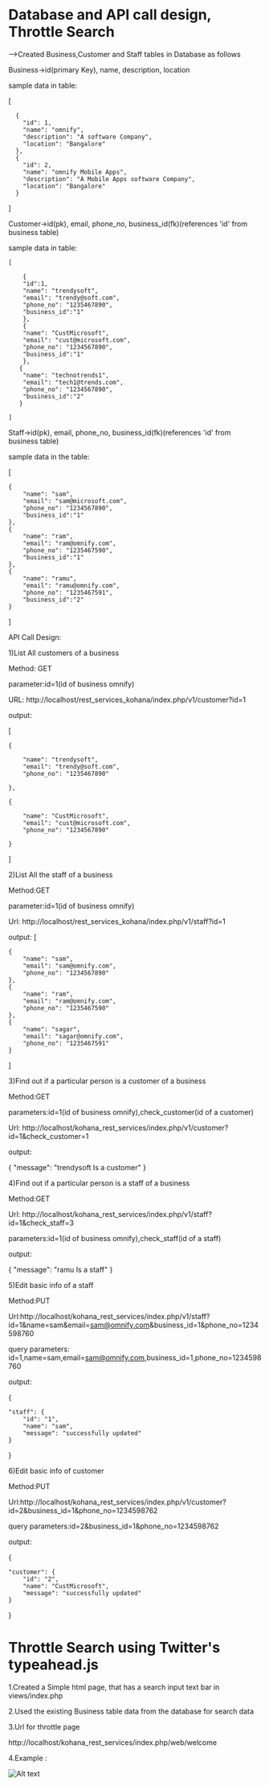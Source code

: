 # Database and API call design, Throttle Search

-->Created Business,Customer and Staff tables in Database as follows

Business->id(primary Key), name, description, location

sample data in table:

  [
      
      { 
        "id": 1,
        "name": "omnify",
        "description": "A software Company",
        "location": "Bangalore"
      },
      {    
        "id": 2,
        "name": "omnify Mobile Apps",
        "description": "A Mobile Apps software Company",
        "location": "Bangalore"
      }

  ]

Customer->id(pk), email, phone_no, business_id(fk)(references 'id' from business table)

sample data in table:

    [
        
        {   
        "id":1,
        "name": "trendysoft",
        "email": "trendy@soft.com",
        "phone_no": "1235467890",
        "business_id":"1"
        },
        {
        "name": "CustMicrosoft",
        "email": "cust@microsoft.com",
        "phone_no": "1234567890",
        "business_id":"1"
        },
       {
        "name": "technotrends1",
        "email": "tech1@trends.com",
        "phone_no": "1234567890",
        "business_id":"2"
       }

    ]

Staff->id(pk), email, phone_no, business_id(fk)(references 'id' from business table)

sample data in the table:

[
    
    {
        "name": "sam",
        "email": "sam@microsoft.com",
        "phone_no": "1234567890",
        "business_id":"1"
    },
    {
        "name": "ram",
        "email": "ram@omnify.com",
        "phone_no": "1235467590",
        "business_id":"1"
    },
    {
        "name": "ramu",
        "email": "ramu@omnify.com",
        "phone_no": "1235467591",
        "business_id":"2"
    }

]


API Call Design:

1)List All customers of a business

Method: GET

parameter:id=1(id of business omnify)

URL: http://localhost/rest_services_kohana/index.php/v1/customer?id=1

output:

[
    
    {       
       
        "name": "trendysoft",
        "email": "trendy@soft.com",
        "phone_no": "1235467890" 

    },

    {
        
        "name": "CustMicrosoft",
        "email": "cust@microsoft.com",
        "phone_no": "1234567890"
        
    }

]

2)List All the staff of a business

Method:GET

parameter:id=1(id of business omnify)

Url: http://localhost/rest_services_kohana/index.php/v1/staff?id=1

output:
[
    
    {
        "name": "sam",
        "email": "sam@omnify.com",
        "phone_no": "1234567890"
    },
    {
        "name": "ram",
        "email": "ram@omnify.com",
        "phone_no": "1235467590"
    },
    {
        "name": "sagar",
        "email": "sagar@omnify.com",
        "phone_no": "1235467591"
    }
]

3)Find out if a particular person is a customer of a business

Method:GET

parameters:id=1(id of business omnify),check_customer(id of a customer)

Url: http://localhost/kohana_rest_services/index.php/v1/customer?id=1&check_customer=1
 
output:

{
    "message": "trendysoft Is a customer"
}

4)Find out if a particular person is a staff of a business

Method:GET

Url: http://localhost/kohana_rest_services/index.php/v1/staff?id=1&check_staff=3

parameters:id=1(id of business omnify),check_staff(id of a staff)

 
output:

{
    "message": "ramu Is a staff"
}

5)Edit basic info of a staff 

Method:PUT

Url:http://localhost/kohana_rest_services/index.php/v1/staff?id=1&name=sam&email=sam@omnify.com&business_id=1&phone_no=1234598760

query parameters: id=1,name=sam,email=sam@omnify.com,business_id=1,phone_no=1234598760

output:

{
    
    "staff": {
        "id": "1",
        "name": "sam",
        "message": "successfully updated"
    }
    
}

6)Edit basic info of customer

Method:PUT

Url:http://localhost/kohana_rest_services/index.php/v1/customer?id=2&business_id=1&phone_no=1234598762

query parameters:id=2&business_id=1&phone_no=1234598762

output:

{
    
    "customer": {
        "id": "2",
        "name": "CustMicrosoft",
        "message": "successfully updated"
    }

}

# Throttle Search using Twitter's typeahead.js

1.Created a Simple html page, that has a search input text bar in views/index.php

2.Used the existing Business table data from the database for search data 

3.Url for throttle page

http://localhost/kohana_rest_services/index.php/web/welcome

4.Example :

![Alt text](/public/images/search.png?raw=true "Throttle Search")



